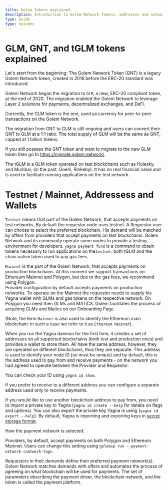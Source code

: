 ```yaml
---
title: Golem Tokens explained.
description: Introduction to Golem Network Tokens, addresses and networks 
type: Guide
type: noindex
---
```


# GLM, GNT, and tGLM tokens explained

Let's start from the beginning: The Golem Network Token (GNT) is a legacy Golem Network token, created in 2016 before the ERC-20 standard was introduced.

Golem Network began the migration to `GLM`, a new, ERC-20 compliant token, at the end of 2020. The migration enabled the Golem Network to leverage Layer 2 solutions for payments, decentralized exchanges, and DeFi.

Currently, the GLM token is the one, used as currency for peer-to-peer transactions on the Golem Network.

The migration from GNT to GLM is still ongoing and users can convert their GNT to GLM at a 1:1 ratio. The total supply of GLM will be the same as GNT, capped at 1 billion tokens.

If you still possess the GNT token and want to migrate to the new GLM token then go to https://migrate.golem.network/.

The tGLM is a GLM token operated on test blockchains such as Holesky, and Mumbai, (in the past: Goerli, Rinkeby). It has no real financial value and is used to facilitate running applications on the test network.

# Testnet / Mainnet, Addressess and Wallets

`Testnet` means that part of the Golem Network, that accepts payments on test networks. By default the requestor node uses testnet.
A Requestor user can choose to select the preferred blockchain. His demand will be matched by offers from providers that accept payments on test blockchains. Golem Network and its community operate some nodes to provide a testing environment for developers.
`yagna payment fund` is a command to obtain tokens necessary to run applications on the`testnet`: both tGLM and the chain native token used to pay gas fees.

`Mainnet` is the part of the Golem Network, that accepts payments on production blockchains. At this moment we support transactions on Ethereum Mainnet and Polygon, but due to the gas fees, we recommend using Polygon.  
Provider configuration by default accepts payments on production networks.
To operate on the Mainnet the requestor needs to supply his Yagna wallet with GLMs and gas tokens on the respective network. On Polygon you need then GLMs and MATICS.
Golem facilitates the process of acquiring GLMs and Matics on our Onboarding Page.

(Note, the term `Mainnet` is also used to identify the Ethereum main blockchain: in such a case we refer to it as `Ethereum Mainnet`).

When you run the Yagna daemon for the first time, it creates a set of addresses on all supported blockchains (both test and production ones) and provides a wallet to store them.
All have the same address, however, they are operated on different blockchains, thus they are separate.
This address is used to identify your node ID (so must be unique) and by default, this is the address used to pay from and receive payments - on the network you had agreed to operate between the Provider and Requestor.

You can check your ID using `yagna id show`.

If you prefer to receive to a different address you can configure a separate address used only to receive payments.

If you would like to use another blockchain address to pay from, you need to import a private key to Yagna (`yagna id create --help` for details on flags and options).
You can also export the private key Yagna is using (`yagna id export --help`).
By default, Yagna is importing and exporting keys in [secret storage format](https://github.com/ethereum/wiki/wiki/Web3-Secret-Storage-Definition).

How the payment network is selected:

Providers, by default, accept payments on both Polygon and Ethereum Mainnet. Users can change this setting using `golemsp run --payment-network <natwork-tag>`.

Requestors in their demands define their preferred payment network(s). Golem Network matches demands with offers and automates the process of agreeing on what blockchain will be used for payments. The set of parameters describing the payment driver, the blockchain network, and the token is called the payment platform.
